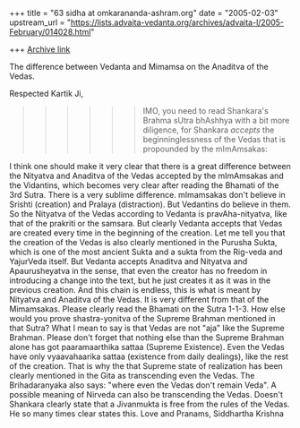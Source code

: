 +++
title = "63 sidha at omkarananda-ashram.org"
date = "2005-02-03"
upstream_url = "https://lists.advaita-vedanta.org/archives/advaita-l/2005-February/014028.html"

+++
[Archive link](https://lists.advaita-vedanta.org/archives/advaita-l/2005-February/014028.html)

The difference between Vedanta and Mimamsa on the Anaditva of the Vedas.

Respected Kartik Ji,

>>>>>>IMO, you need to read Shankara's Brahma sUtra bhAshhya with a
bit more diligence, for Shankara *accepts* the beginninglessness
of the Vedas that is propounded by the mImAmsakas:

I think one should make it very clear that there is a great difference
between the Nityatva and Anaditva of the Vedas accepted by the mImAmsakas
and the Vidantins, which becomes very clear after reading the Bhamati of
the 3rd Sutra. There is a very sublime difference. mImamsakas don't
believe in Srishti (creation) and Pralaya (distraction). But Vedantins do
believe in them. So the Nityatva of the Vedas according to Vedanta is
pravAha-nityatva, like that of the prakriti or the samsara. But clearly
Vedanta accepts that Vedas are created every time in the beginning of the
creation. Let me tell you that the creation of the Vedas is also clearly
mentioned in the Purusha Sukta, which is one of the most ancient Sukta and
a sukta from the Rig-veda and YajurVeda itself. But Vedanta accepts
Anaditva and Nityatva and Apaurusheyatva in the sense, that even the
creator has no freedom in introducing a change into the text, but he just
creates it as it was in the previous creation. And this chain is endless,
this is what is meant by Nityatva and Anaditva of the Vedas. It is very
different from that of the Mimamsakas. Please clearly read the Bhamati on
the Sutra 1-1-3. How else would you prove shastra-yonitva of the Supreme
Brahman mentioned in that Sutra? What I mean to say is that Vedas are not
"aja" like the Supreme Brahman. Please don't forget that nothing else than
the Supreme Brahman alone has got paaramaarthika sattaa (Supreme
Existence). Even the Vedas have only vyaavahaarika sattaa (existence from
daily dealings), like the rest of the creation. That is why the that
Supreme state of realization has been clearly mentioned in the Gita as
transcending even the Vedas. The Brihadaranyaka also says: "where even the
Vedas don't remain Veda". A possible meaning of Nirveda can also be
transcending the Vedas. Doesn't Shankara clearly state that a Jivanmukta
is free from the rules of the Vedas. He so many times clear states this.
Love and Pranams,
Siddhartha Krishna


